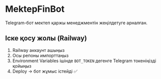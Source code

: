 # MektepFinBot

Telegram-бот мектеп қаржы менеджментін жеңілдетуге арналған.

## Іске қосу жолы (Railway)
1. Railway аккаунт ашыңыз
2. Осы репоны импорттаңыз
3. Environment Variables ішінде `BOT_TOKEN` дегенге Telegram токеніңізді қойыңыз
4. Deploy → бот жұмыс істейді ✅
